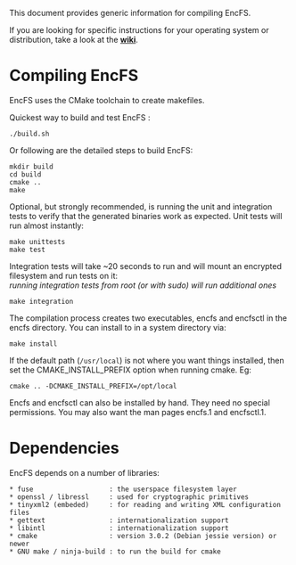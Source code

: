 This document provides generic information for compiling EncFS.

If you are looking for specific instructions for your operating system or distribution,
take a look at the **[wiki](https://github.com/vgough/encfs/wiki)**.

Compiling EncFS
===============

EncFS uses the CMake toolchain to create makefiles.

Quickest way to build and test EncFS :

    ./build.sh

Or following are the detailed steps to build EncFS:

    mkdir build
    cd build
    cmake ..
    make

Optional, but strongly recommended, is running the unit and integration
tests to verify that the generated binaries work as expected.  Unit
tests will run almost instantly:

    make unittests
    make test

Integration tests will take ~20 seconds to run and will mount an
encrypted filesystem and run tests on it:  
*running integration tests from root (or with sudo) will run additional ones*

    make integration

The compilation process creates two executables, encfs and encfsctl in
the encfs directory.  You can install to in a system directory via:

    make install

If the default path (`/usr/local`) is not where you want things
installed, then set the CMAKE_INSTALL_PREFIX option when running cmake.  Eg:

    cmake .. -DCMAKE_INSTALL_PREFIX=/opt/local

Encfs and encfsctl can also be installed by hand.  They need no special
permissions.  You may also want the man pages encfs.1 and encfsctl.1.

Dependencies
============

EncFS depends on a number of libraries:

    * fuse                   : the userspace filesystem layer
    * openssl / libressl     : used for cryptographic primitives
    * tinyxml2 (embeded)     : for reading and writing XML configuration files
    * gettext                : internationalization support
    * libintl                : internationalization support
    * cmake                  : version 3.0.2 (Debian jessie version) or newer
    * GNU make / ninja-build : to run the build for cmake
